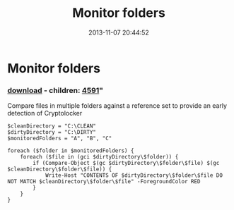 ﻿---
pid:            4590
parent:         0
children:       4591
poster:         dfsdiag
title:          Monitor folders
date:           2013-11-07 20:44:52
format:         posh
---

# Monitor folders

### [download](4590.ps1) - children: [4591](4591.md)"

Compare files in multiple folders against a reference set to provide an early detection of Cryptolocker

```posh
$cleanDirectory = "C:\CLEAN"
$dirtyDirectory = "C:\DIRTY"
$monitoredFolders = "A", "B", "C"

foreach ($folder in $monitoredFolders) {
    foreach ($file in (gci $dirtyDirectory\$folder)) {
        if (Compare-Object $(gc $dirtyDirectory\$folder\$file) $(gc $cleanDirectory\$folder\$file)) {
            Write-Host "CONTENTS OF $dirtyDirectory\$folder\$file DO NOT MATCH $cleanDirectory\$folder\$file" -ForegroundColor RED
        }
    }
}
```
